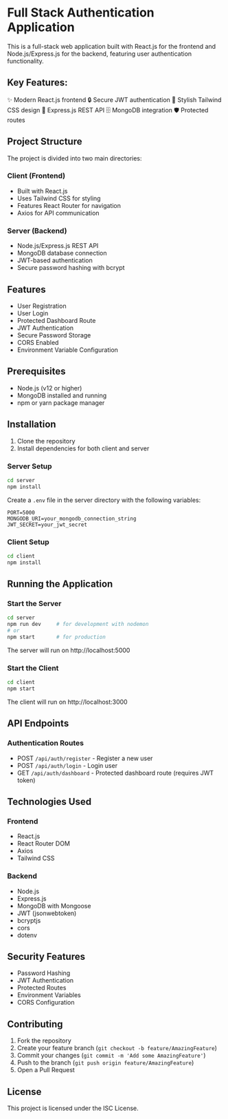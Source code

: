 # Full Stack Authentication Application

This is a full-stack web application built with React.js for the frontend and Node.js/Express.js for the backend, featuring user authentication functionality.

## Key Features:
✨ Modern React.js frontend
🔒 Secure JWT authentication
🎨 Stylish Tailwind CSS design
🚀 Express.js REST API
🗄️ MongoDB integration
🛡️ Protected routes

## Project Structure

The project is divided into two main directories:

### Client (Frontend)
- Built with React.js
- Uses Tailwind CSS for styling
- Features React Router for navigation
- Axios for API communication

### Server (Backend)
- Node.js/Express.js REST API
- MongoDB database connection
- JWT-based authentication
- Secure password hashing with bcrypt

## Features

- User Registration
- User Login
- Protected Dashboard Route
- JWT Authentication
- Secure Password Storage
- CORS Enabled
- Environment Variable Configuration

## Prerequisites

- Node.js (v12 or higher)
- MongoDB installed and running
- npm or yarn package manager

## Installation

1. Clone the repository
2. Install dependencies for both client and server

### Server Setup
```bash
cd server
npm install
```

Create a `.env` file in the server directory with the following variables:
```
PORT=5000
MONGODB_URI=your_mongodb_connection_string
JWT_SECRET=your_jwt_secret
```

### Client Setup
```bash
cd client
npm install
```

## Running the Application

### Start the Server
```bash
cd server
npm run dev     # for development with nodemon
# or
npm start       # for production
```
The server will run on http://localhost:5000

### Start the Client
```bash
cd client
npm start
```
The client will run on http://localhost:3000

## API Endpoints

### Authentication Routes
- POST `/api/auth/register` - Register a new user
- POST `/api/auth/login` - Login user
- GET `/api/auth/dashboard` - Protected dashboard route (requires JWT token)

## Technologies Used

### Frontend
- React.js
- React Router DOM
- Axios
- Tailwind CSS

### Backend
- Node.js
- Express.js
- MongoDB with Mongoose
- JWT (jsonwebtoken)
- bcryptjs
- cors
- dotenv

## Security Features

- Password Hashing
- JWT Authentication
- Protected Routes
- Environment Variables
- CORS Configuration

## Contributing

1. Fork the repository
2. Create your feature branch (`git checkout -b feature/AmazingFeature`)
3. Commit your changes (`git commit -m 'Add some AmazingFeature'`)
4. Push to the branch (`git push origin feature/AmazingFeature`)
5. Open a Pull Request

## License

This project is licensed under the ISC License.

